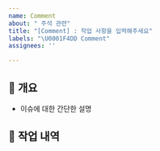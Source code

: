 ```yaml
---
name: Comment
about: " 주석 관련"
title: "[Comment] : 작업 사항을 입력해주세요"
labels: "\U0001F4DD Comment"
assignees: ''

---
```


## 💁 개요
- 이슈에 대한 간단한 설명

## 📑 작업 내역
